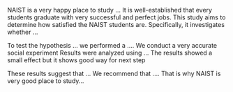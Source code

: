 NAIST is a very happy place to study ...
It is well-established that every students graduate with very successful and perfect jobs.  This study aims to determine how satisfied the NAIST students are. Specifically, it investigates whether ... 


To test the hypothesis ... we performed a .... 
We conduct a very accurate social experiment
Results were analyzed using ... The results showed a small effect but it shows good way for next step


These results suggest that ... We recommend that .... That is why NAIST is very good place to study...
